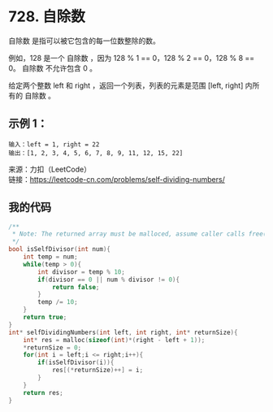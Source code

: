 # 728. 自除数
自除数 是指可以被它包含的每一位数整除的数。

例如，128 是一个 自除数 ，因为 128 % 1 == 0，128 % 2 == 0，128 % 8 == 0。
自除数 不允许包含 0 。

给定两个整数 left 和 right ，返回一个列表，列表的元素是范围 [left, right] 内所有的 自除数 。
## 示例 1：
```
输入：left = 1, right = 22
输出：[1, 2, 3, 4, 5, 6, 7, 8, 9, 11, 12, 15, 22]
```
来源：力扣（LeetCode）  
链接：https://leetcode-cn.com/problems/self-dividing-numbers/
## 我的代码
```C
/**
 * Note: The returned array must be malloced, assume caller calls free().
 */
bool isSelfDivisor(int num){
    int temp = num;
    while(temp > 0){
        int divisor = temp % 10;
        if(divisor == 0 || num % divisor != 0){
            return false;
        }
        temp /= 10;
    }
    return true;
}
int* selfDividingNumbers(int left, int right, int* returnSize){
    int* res = malloc(sizeof(int)*(right - left + 1));
    *returnSize = 0;
    for(int i = left;i <= right;i++){
        if(isSelfDivisor(i)){
            res[(*returnSize)++] = i;
        }
    }
    return res;
}
```
